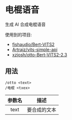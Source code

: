 # 电棍语音

生成 AI 合成电棍语音

使用到的项目:
- [fishaudio/Bert-VITS2](https://github.com/fishaudio/Bert-VITS2)
- [Artrajz/vits-simple-api](https://github.com/Artrajz/vits-simple-api)
- [xzjosh/otto-Bert-VITS2-2.3](https://www.modelscope.cn/studios/xzjosh/otto-Bert-VITS2-2.3)

## 用法

```
/otto <text>
/电棍 <txex>
```

|参数名|描述|
|:---:|:---:|
|text|要合成的文本|